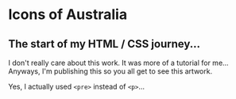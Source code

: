# Icons of Australia

The start of my HTML / CSS journey...
---
I don't really care about this work. It was more of a tutorial for me... 
Anyways, I'm publishing this so you all get to see this artwork.

Yes, I actually used `<pre>` instead of `<p>`...